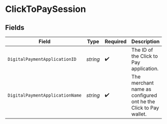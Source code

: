# ClickToPaySession


## Fields

| Field                                                           | Type                                                            | Required                                                        | Description                                                     | Example                                                         |
| --------------------------------------------------------------- | --------------------------------------------------------------- | --------------------------------------------------------------- | --------------------------------------------------------------- | --------------------------------------------------------------- |
| `DigitalPaymentApplicationID`                                   | *string*                                                        | :heavy_check_mark:                                              | The ID of the Click to Pay application.                         | a0c3ef2e-9cdb-4cbf-aaff-5baac2928e1b                            |
| `DigitalPaymentApplicationName`                                 | *string*                                                        | :heavy_check_mark:                                              | The merchant name as configured ont he the Click to Pay wallet. | ACME                                                            |